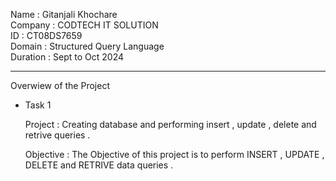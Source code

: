 Name : Gitanjali Khochare                                                                                                                                                                                                                          
Company : CODTECH IT SOLUTION                                                                     
ID : CT08DS7659                              
Domain : Structured Query Language                                
Duration : Sept to Oct 2024

____________________________________________________________

Overwiew of the Project

- Task 1

  Project : Creating database and performing insert , update , delete and retrive queries .

  Objective :
  The Objective of this project is to perform INSERT , UPDATE , DELETE and RETRIVE  data queries .   
